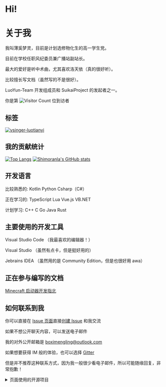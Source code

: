 # Hi!

# 关于我

我叫薄奚梦灵，目前是计划选修物化生的高一学生党。

目前在学校任职风纪委员兼广播站副站长。

最大的爱好是听中术曲，尤其喜欢洛天依（真的很好听）。

比较擅长写文档（虽然写的不是很好）。

LuoYun-Team 开发组成员和 SuikaiProject 的发起者之一。

你是第 ![Visitor Count](https://profile-counter.glitch.me/shimoranla/count.svg) 位到访者

## 标签

[![vsinger-luotianyi](https://img.shields.io/badge/Vsinger-%E6%B4%9B%E5%A4%A9%E4%BE%9D-blue.svg?style=for-the-badge)](https://space.bilibili.com/36081646)

## 我的贡献统计
[![Top Langs](https://github-readme-stats.vercel.app/api/top-langs/?username=shimoranla)](https://github.com/anuraghazra/github-readme-stats)
[![Shimoranla's GitHub stats](https://github-readme-stats.vercel.app/api?username=shimoranla)](https://github.com/anuraghazra/github-readme-stats)

## 开发语言

比较熟悉的: Kotlin Python Csharp（C#）

正在学习的:  TypeScript Lua Vue.js VB.NET

计划学习: C++ C Go Java Rust

## 主要使用的开发工具

Visual Studio Code （我最喜欢的编辑器！）

Visual Studio （虽然有点卡，但是挺好用的）

Jebrains IDEA （虽然用的是 Community Edition，但是也很好用 awa）

## 正在参与编写的文档

[Minecraft 启动器开发指北](https://github.com/LuoYun-Team/MinecraftLauncherWiki)

## 如何联系到我

你可以直接在 [Issue 页面](https://github.com/shimoranla/shimoranla/issues)直接[创建 Issue]([https://github.com/shimoranla/shimoranla/issues/new](https://github.com/shimoranla/shimoranla/issues/new?assignees=shimoranla&labels=Talk%2CWait+for+review&projects=&template=-talk--talk-with-me.md&title=%5BTalk%5D+)) 和我交流

如果不想公开聊天内容，可以发送电子邮件

我的对外公开邮箱是 boximengling@outlook.com

如果想要获得 IM 般的体验，也可以选择 [Gitter](https://matrix.to/#/@shimoranla:gitter.im)

但是并不推荐这种联系方式，因为我一般很少看电子邮件，所以可能随缘回复，非常抱歉！

<details>
<summary>页面使用的开源项目</summary>  

  [anuraghazra/github-readme-stats](https://github.com/anuraghazra/github-readme-stats/blob/master/docs/readme_cn.md)

</details>
